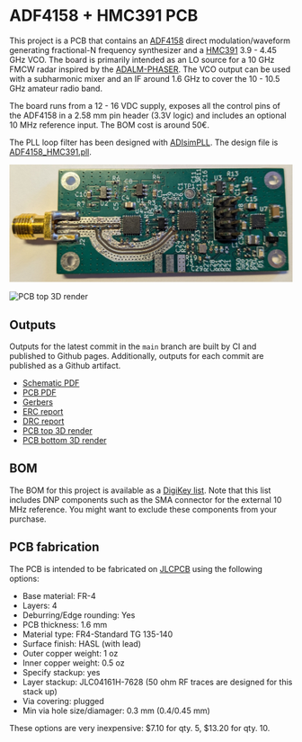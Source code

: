 # ADF4158 + HMC391 PCB

This project is a PCB that contains an
[ADF4158](https://www.analog.com/en/products/adf4158.html) direct
modulation/waveform generating fractional-N frequency synthesizer and a
[HMC391](https://www.analog.com/en/products/hmc391.html) 3.9 - 4.45 GHz VCO. The
board is primarily intended as an LO source for a 10 GHz FMCW radar inspired by
the
[ADALM-PHASER](https://wiki.analog.com/resources/eval/user-guides/circuits-from-the-lab/cn0566/overview_setup). The
VCO output can be used with a subharmonic mixer and an IF around 1.6 GHz to
cover the 10 - 10.5 GHz amateur radio band.

The board runs from a 12 - 16 VDC supply, exposes all the control pins of the
ADF4158 in a 2.58 mm pin header (3.3V logic) and includes an optional 10 MHz
reference input. The BOM cost is around 50€.

The PLL loop filter has been designed with
[ADIsimPLL](https://www.analog.com/en/lp/resources/adisimpll.html). The design
file is [ADF4158_HMC391.pll](ADF4158_HMC391.pll).

![Assembled PCB](pictures/adf4158-pcb.jpg)

![PCB top 3D render](https://daniestevez.github.io/ADF4158_PCB/pcb-top.png)

## Outputs

Outputs for the latest commit in the `main` branch are built by CI and published
to Github pages. Additionally, outputs for each commit are published as a Github
artifact.

- [Schematic PDF](https://daniestevez.github.io/ADF4158_PCB/schematic.pdf)
- [PCB PDF](https://daniestevez.github.io/ADF4158_PCB/pcb.pdf)
- [Gerbers](https://daniestevez.github.io/ADF4158_PCB/gerbers.zip)
- [ERC report](https://daniestevez.github.io/ADF4158_PCB/erc.rpt)
- [DRC report](https://daniestevez.github.io/ADF4158_PCB/drc.rpt)
- [PCB top 3D render](https://daniestevez.github.io/ADF4158_PCB/pcb-top.png)
- [PCB bottom 3D render](https://daniestevez.github.io/ADF4158_PCB/pcb-bottom.png)

## BOM

The BOM for this project is available as a [DigiKey
list](https://www.digikey.es/en/mylists/list/1BEYR2RWXI). Note that this list
includes DNP components such as the SMA connector for the external 10 MHz
reference. You might want to exclude these components from your purchase.

## PCB fabrication

The PCB is intended to be fabricated on [JLCPCB](https://jlcpcb.com/) using the
following options:

- Base material: FR-4
- Layers: 4
- Deburring/Edge rounding: Yes
- PCB thickness: 1.6 mm
- Material type: FR4-Standard TG 135-140
- Surface finish: HASL (with lead)
- Outer copper weight: 1 oz
- Inner copper weight: 0.5 oz
- Specify stackup: yes
- Layer stackup: JLC04161H-7628 (50 ohm RF traces are designed for this stack up)
- Via covering: plugged
- Min via hole size/diamager: 0.3 mm (0.4/0.45 mm)

These options are very inexpensive: $7.10 for qty. 5, $13.20 for qty. 10.
